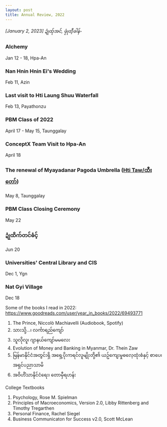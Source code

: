 ```yaml
---
layout: post
title: Annual Review, 2022
---
```


*[January 2, 2023] ဍုံထ်ုအင်, ဖၠုံထီ့ခါန်ႋ*

### Alchemy  
Jan 12 - 18, Hpa-An  

### Nan Hnin Hnin Ei's Wedding
Feb 11, Azin  

### Last visit to Hti Laung Shuu Waterfall  
Feb 13, Payathonzu 

### PBM Class of 2022 
April 17 - May 15, Taunggalay  

### ConceptX Team Visit to Hpa-An  
April 18  

### The renewal of Myayadanar Pagoda Umbrella ([Hti Taw/ထီးတော်](https://en.wikipedia.org/wiki/Hti)) 
May 8, Taunggalay  

### PBM Class Closing Ceremony  
May 22  

### ဍုံထိက်တင်ဓံင့်  
Jun 20  

### Universities' Central Library  and CIS  
Dec 1, Ygn  

### Nat Gyi Village  
Dec 18 

Some of the books I read in 2022:  
https://www.goodreads.com/user/year_in_books/2022/69493771  

1. The Prince, Niccolò Machiavelli (Audiobook, Spotify)
2. သားသို့...၊ လင်္ကာရည်ကျော်  
3. သူလိုလူ၊ ဂျာနယ်ကျော်မမလေး  
4. Evolution of Money and Banking in Myanmar, Dr. Thein Zaw  
5. မြန်မာနိုင်ငံအတွင်းရှိ အရှေ့ပိုးကရင်လူမျိုးတို့၏ ယဥ်ကျေးမှုဓလေ့ထုံးစံနှင့် စာပေ၊ အရှင်ပညာသာမိ  
6. အဝိဟိံသာနိုင်ငံရေး၊ တောမှီရဟန်း  

College Textbooks 
1. Psychology, Rose M. Spielman  
2. Principles of Macroeconomics, Version 2.0, Libby Rittenberg and Timothy Tregarthen  
3. Personal Finance, Rachel Siegel  
4. Business Communicaton for Success v2.0, Scott McLean  

